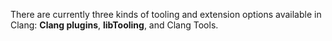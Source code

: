 There are currently three kinds of tooling and extension options available in Clang: **Clang plugins**, **libTooling**, and Clang Tools.